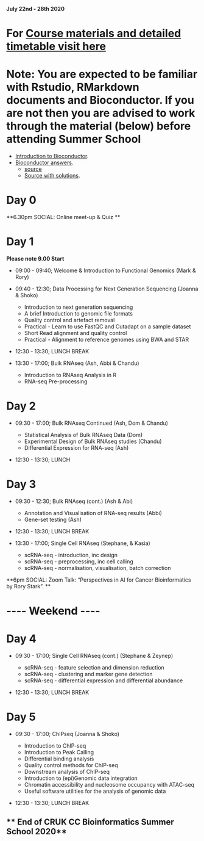 
**July 22nd - 28th 2020**

# For [Course materials and detailed timetable visit here](https://bioinformatics-core-shared-training.github.io/cruk-summer-school-2020/)


# **Note:** You are expected to be familiar with Rstudio, RMarkdown documents and Bioconductor. If you are not then you are advised to work through the material  (below) **before** attending Summer School
- [Introduction to Bioconductor](Introduction/bioc-intro.html).  
- [Bioconductor answers](Introduction/bioc-intro.solutions.html).  
  + [source](Introduction/bioc-intro.Rmd)
  + [Source with solutions](Introduction/bioc-intro.solutions.Rmd). 
# Day 0

**6.30pm SOCIAL: Online meet-up & Quiz ** 

# Day 1

**Please note 9.00 Start**
- 09:00 - 09:40; Welcome & Introduction to Functional Genomics (Mark & Rory)
- 09:40 - 12:30; Data Processing for Next Generation Sequencing (Joanna & Shoko)
    + Introduction to next generation sequencing 
    + A brief Introduction to genomic file formats 
    + Quality control and artefact removal 
    + Practical - Learn to use FastQC and Cutadapt on a sample dataset
    + Short Read alignment and quality control 
    + Practical - Alignment to reference genomes using BWA and STAR
    
- 12:30 - 13:30; LUNCH BREAK

- 13:30 - 17:00; Bulk RNAseq (Ash, Abbi & Chandu)
    + Introduction to RNAseq Analysis in R
    + RNA-seq Pre-processing 
    
# Day 2

- 09:30 - 17:00; Bulk RNAseq Continued (Ash, Dom & Chandu)
    + Statistical Analysis of Bulk RNAseq Data (Dom)
    + Experimental Design of Bulk RNAseq studies (Chandu)
    + Differential Expression for RNA-seq  (Ash)
    
- 12:30 - 13:30; LUNCH

# Day 3

- 09:30 - 12:30; Bulk RNAseq (cont.) (Ash & Abi)
    + Annotation and Visualisation of RNA-seq results (Abbi)
    + Gene-set testing (Ash)

- 12:30 - 13:30; LUNCH BREAK

- 13:30 - 17:00; Single Cell RNAseq (Stephane, & Kasia)
    + scRNA-seq - introduction, inc design
    + scRNA-seq - preprocessing, inc cell calling
    + scRNA-seq - normalisation, visualisation, batch correction
    
**6pm SOCIAL: Zoom Talk: “Perspectives in AI for Cancer Bioinformatics by Rory Stark”. **

# ---- Weekend ----

# Day 4

- 09:30 - 17:00; Single Cell RNAseq (cont.) (Stephane & Zeynep)
    + scRNA-seq - feature selection and dimension reduction
    + scRNA-seq - clustering and marker gene detection 
    + scRNA-seq - differential expression and differential abundance 
    
- 12:30 - 13:30; LUNCH BREAK
  
# Day 5 

- 09:30 - 17:00; ChIPseq (Joanna & Shoko)
    + Introduction to ChIP-seq 
    + Introduction to Peak Calling 
    + Differential binding analysis 
    + Quality control methods for ChIP-seq 
    + Downstream analysis of ChIP-seq 
    + Introduction to (epi)Genomic data integration
    + Chromatin accessibility and nucleosome occupancy with ATAC-seq 
    + Useful software utilities for the analysis of genomic data 

- 12:30 - 13:30; LUNCH BREAK

** End of CRUK CC Bioinformatics Summer School 2020**
-------------------------------------------------------------
